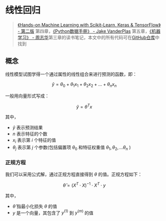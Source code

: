 # 线性回归

> [《Hands-on Machine Learning with Scikit-Learn, Keras & TensorFlow》 - 第二版](https://1drv.ms/b/s!AkcJSyT7tq80gQMC23h9BYE9cIKW?e=4IPacy) 第四章，[《Python数据手册》 - Jake VanderPlas](https://1drv.ms/b/s!AkcJSyT7tq80gQBIJPqCGBXnxliQ?e=oCjr4e) 第五章，[《机器学习》 - 周志华](https://1drv.ms/b/s!AkcJSyT7tq80gQHa_bUybXe9tjCV?e=shgZXm)第三章的读书笔记，本文中的所有代码可在[GitHub仓库](https://github.com/LittleBee1024/learning_book/tree/main/docs/booknotes/ml/linear_reg/code)中找到

## 概念

线性模型试图学得一个通过属性的线性组合来进行预测的函数，即：

$$\hat{y} = \theta_0 + \theta_1x_1 + \theta_2x_2+...+\theta_nx_n$$

一般用向量形式写成：

$$\hat{y} = \theta^Tx$$

其中，

* $\hat{y}$ 表示预测结果
* $n$ 表示特征的个数
* $x_i$ 表示第 $i$ 个特征的值
* $\theta_j$ 表示第 $j$ 个参数(包括偏置项 $\theta_0$ 和特征权重值 $\theta_1, \theta_2, ...\theta_n$ )

### 正规方程

我们可以采用公式解，通过正规方程直接得到 $\theta$ 的值。正规方程如下：

$$\hat{\theta} = (X^T \cdot X)^{-1} \cdot X^T \cdot y$$

其中，

* $\hat{\theta}$ 指最小化损失 $\theta$ 的值
* $y$ 是一个向量，其包含了 $y^{(1)}$ 到 $y^{(m)}$ 的值
